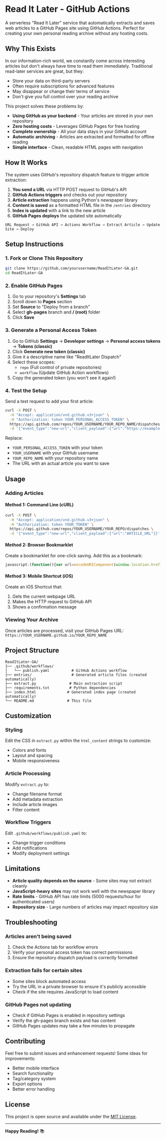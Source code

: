 # Read It Later - GitHub Actions

A serverless "Read It Later" service that automatically extracts and saves web articles to a GitHub Pages site using GitHub Actions. Perfect for creating your own personal reading archive without any hosting costs.

## Why This Exists

In our information-rich world, we constantly come across interesting articles but don't always have time to read them immediately. Traditional read-later services are great, but they:

- Store your data on third-party servers
- Often require subscriptions for advanced features
- May disappear or change their terms of service
- Don't give you full control over your reading archive

This project solves these problems by:

- **Using GitHub as your backend** - Your articles are stored in your own repository
- **Zero hosting costs** - Leverages GitHub Pages for free hosting
- **Complete ownership** - All your data stays in your GitHub account
- **Automatic archiving** - Articles are extracted and formatted for offline reading
- **Simple interface** - Clean, readable HTML pages with navigation

## How It Works

The system uses GitHub's repository dispatch feature to trigger article extraction:

1. **You send a URL** via HTTP POST request to GitHub's API
2. **GitHub Actions triggers** and checks out your repository
3. **Article extraction** happens using Python's newspaper library
4. **Content is saved** as a formatted HTML file in the `/entries` directory
5. **Index is updated** with a link to the new article
6. **GitHub Pages deploys** the updated site automatically

```
URL Request → GitHub API → Actions Workflow → Extract Article → Update Site → Deploy
```

## Setup Instructions

### 1. Fork or Clone This Repository

```bash
git clone https://github.com/yourusername/ReadItLater-GA.git
cd ReadItLater-GA
```

### 2. Enable GitHub Pages

1. Go to your repository's **Settings** tab
2. Scroll down to **Pages** section
3. Set **Source** to "Deploy from a branch"
4. Select **gh-pages** branch and **/ (root)** folder
5. Click **Save**

### 3. Generate a Personal Access Token

1. Go to GitHub **Settings** → **Developer settings** → **Personal access tokens** → **Tokens (classic)**
2. Click **Generate new token (classic)**
3. Give it a descriptive name like "ReadItLater Dispatch"
4. Select these scopes:
   - `repo` (Full control of private repositories)
   - `workflow` (Update GitHub Action workflows)
5. Copy the generated token (you won't see it again!)

### 4. Test the Setup

Send a test request to add your first article:

```bash
curl -X POST \
  -H "Accept: application/vnd.github.v3+json" \
  -H "Authorization: token YOUR_PERSONAL_ACCESS_TOKEN" \
  https://api.github.com/repos/YOUR_USERNAME/YOUR_REPO_NAME/dispatches \
  -d '{"event_type":"new-url","client_payload":{"url":"https://example.com/some-article"}}'
```

Replace:
- `YOUR_PERSONAL_ACCESS_TOKEN` with your token
- `YOUR_USERNAME` with your GitHub username
- `YOUR_REPO_NAME` with your repository name
- The URL with an actual article you want to save

## Usage

### Adding Articles

#### Method 1: Command Line (cURL)

```bash
curl -X POST \
  -H "Accept: application/vnd.github.v3+json" \
  -H "Authorization: token YOUR_TOKEN" \
  https://api.github.com/repos/YOUR_USERNAME/YOUR_REPO/dispatches \
  -d '{"event_type":"new-url","client_payload":{"url":"ARTICLE_URL"}}'
```

#### Method 2: Browser Bookmarklet

Create a bookmarklet for one-click saving. Add this as a bookmark:

```javascript
javascript:(function(){var url=encodeURIComponent(window.location.href);fetch('https://api.github.com/repos/YOUR_USERNAME/YOUR_REPO/dispatches',{method:'POST',headers:{'Accept':'application/vnd.github.v3+json','Authorization':'token YOUR_TOKEN','Content-Type':'application/json'},body:JSON.stringify({event_type:'new-url',client_payload:{url:window.location.href}})}).then(r=>r.ok?alert('Article saved!'):alert('Error saving article'));})();
```

#### Method 3: Mobile Shortcut (iOS)

Create an iOS Shortcut that:
1. Gets the current webpage URL
2. Makes the HTTP request to GitHub API
3. Shows a confirmation message

### Viewing Your Archive

Once articles are processed, visit your GitHub Pages URL:
`https://YOUR_USERNAME.github.io/YOUR_REPO_NAME`

## Project Structure

```
ReadItLater-GA/
├── .github/workflows/
│   └── publish.yaml          # GitHub Actions workflow
├── entries/                  # Generated article files (created automatically)
├── extract.py               # Main extraction script
├── requirements.txt         # Python dependencies
├── index.html              # Generated index page (created automatically)
└── README.md               # This file
```

## Customization

### Styling

Edit the CSS in `extract.py` within the `html_content` strings to customize:
- Colors and fonts
- Layout and spacing
- Mobile responsiveness

### Article Processing

Modify `extract.py` to:
- Change filename format
- Add metadata extraction
- Include article images
- Filter content

### Workflow Triggers

Edit `.github/workflows/publish.yaml` to:
- Change trigger conditions
- Add notifications
- Modify deployment settings

## Limitations

- **Article quality depends on the source** - Some sites may not extract cleanly
- **JavaScript-heavy sites** may not work well with the newspaper library
- **Rate limits** - GitHub API has rate limits (5000 requests/hour for authenticated users)
- **Repository size** - Large numbers of articles may impact repository size

## Troubleshooting

### Articles aren't being saved
1. Check the Actions tab for workflow errors
2. Verify your personal access token has correct permissions
3. Ensure the repository dispatch payload is correctly formatted

### Extraction fails for certain sites
- Some sites block automated access
- Try the URL in a private browser to ensure it's publicly accessible
- Check if the site requires JavaScript to load content

### GitHub Pages not updating
- Check if GitHub Pages is enabled in repository settings
- Verify the gh-pages branch exists and has content
- GitHub Pages updates may take a few minutes to propagate

## Contributing

Feel free to submit issues and enhancement requests! Some ideas for improvements:

- Better mobile interface
- Search functionality
- Tag/category system
- Export options
- Better error handling

## License

This project is open source and available under the [MIT License](LICENSE).

---

**Happy Reading!** 📚
